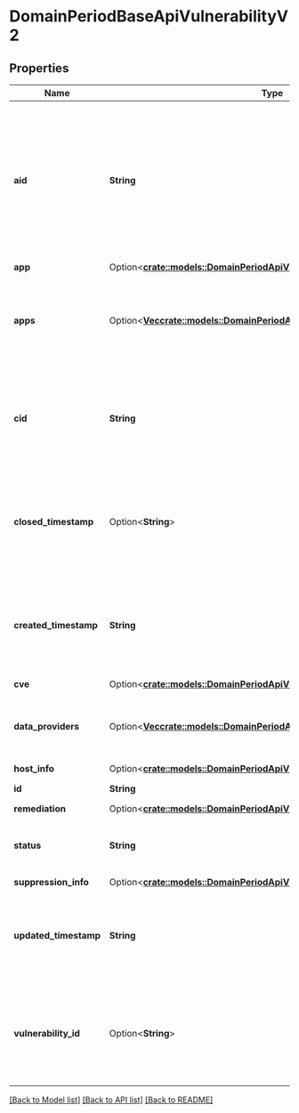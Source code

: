 # DomainPeriodBaseApiVulnerabilityV2

## Properties

Name | Type | Description | Notes
------------ | ------------- | ------------- | -------------
**aid** | **String** | Asset ID for which the vulnerability has been detected. For managed assets it can correspond to the sensor ID, for unmanaged assets can be a stand alone ID |
**app** | Option<[**crate::models::DomainPeriodApiVulnerabilityAppV2**](domain.APIVulnerabilityAppV2.md)> |  | [optional]
**apps** | Option<[**Vec<crate::models::DomainPeriodApiVulnerabilityExtendedAppV2>**](domain.APIVulnerabilityExtendedAppV2.md)> | Provide details related to the products for which a the vulnerability has been detected | [optional]
**cid** | **String** | Contains the customer identifier associated with the asset for which the vulnerability has been detected |
**closed_timestamp** | Option<**String**> | A timestamp corresponding to the point in time when the vulnerability has no longer been detected (eg: it got fixed) | [optional]
**created_timestamp** | **String** | A timestamp corresponding to the point in time when the vulnerability has been created (detected) in our system |
**cve** | Option<[**crate::models::DomainPeriodApiVulnerabilityCveDetailsFacetV2**](domain.APIVulnerabilityCVEDetailsFacetV2.md)> |  | [optional]
**data_providers** | Option<[**Vec<crate::models::DomainPeriodApiVulnerabilityDataProviderV1>**](domain.APIVulnerabilityDataProviderV1.md)> | Contains information about the vulnerability data providers of this entity | [optional]
**host_info** | Option<[**crate::models::DomainPeriodApiVulnerabilityHostFacetV2**](domain.APIVulnerabilityHostFacetV2.md)> |  | [optional]
**id** | **String** | Vulnerability unique ID |
**remediation** | Option<[**crate::models::DomainPeriodApiVulnerabilityRemediationFacetV2**](domain.APIVulnerabilityRemediationFacetV2.md)> |  | [optional]
**status** | **String** | Current status of a vulnerability (open, closed, reopen) |
**suppression_info** | Option<[**crate::models::DomainPeriodApiVulnerabilitySuppressionInfoV2**](domain.APIVulnerabilitySuppressionInfoV2.md)> |  | [optional]
**updated_timestamp** | **String** | A timestamp corresponding to the point in time when a vulnerability's information or status have been updated |
**vulnerability_id** | Option<**String**> | Dynamic label that contains the CVE ID if applicable, otherwise the vulnerability metadata ID or label from the provider | [optional]

[[Back to Model list]](../README.md#documentation-for-models) [[Back to API list]](../README.md#documentation-for-api-endpoints) [[Back to README]](../README.md)
